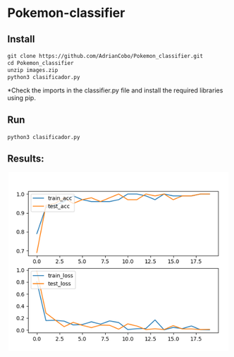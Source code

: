 # Pokemon-classifier

## Install

```
git clone https://github.com/AdrianCobo/Pokemon_classifier.git
cd Pokemon_classifier
unzip images.zip
python3 clasificador.py
```
*Check the imports in the classifier.py file and install the required libraries using pip.

## Run
```
python3 clasificador.py
```

## Results:

<div align="center">
<img width=500px src="https://github.com/AdrianCobo/Pokemon_classifier/blob/main/results/809_classes.png" alt="explode"></a>
</div>
